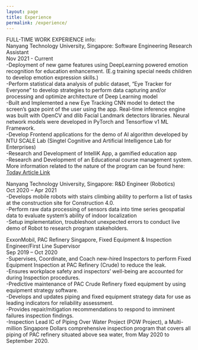 ```yaml
---
layout: page
title: Experience
permalink: /experience/
---
```



FULL-TIME WORK EXPERIENCE info:  
Nanyang Technology University, Singapore: Software Engineering Research Assistant  
Nov 2021 - Current  
-Deployment of new game features using DeepLearning powered emotion recognition for education enhancement. (E.g training special needs children to develop emotion expression skills.)  
-Perform statistical data analysis of public dataset, “Eye Tracker for Everyone” to develop strategies to perform data capturing and/or processing and optimize architecture of Deep Learning model  
-Built and Implemented a new Eye Tracking CNN model to detect the screen’s gaze point of the user using the app. Real-time inference engine was built with OpenCV and dlib Facial Landmark detectors libraries. Neural network models were developed in PyTorch and Tensorflow v1 ML Framework.  
-Develop Frontend applications for the demo of AI algorithm developed by NTU SCALE Lab (Singtel Cognitive and Artificial Intelligence Lab for Enterprises)  
-Research and Development of IntelliK App, a gamified education app  
-Research and Development of an Educational course management system.  
More information related to the nature of the program can be found here: [Today Article Link](https://www.todayonline.com/singapore/harnessing-ai-ntu-creates-apps-help-people-special-needs-learn-social-emotional-skills)
  
Nanyang Technology University, Singapore: R&D Engineer (Robotics)  
Oct 2020 – Apr 2021  
-Develops mobile robots with stairs climbing ability to perform a list of tasks at the construction site for Construction 4.0.  
-Perform raw data processing of sensors data into time series geospatial data to evaluate system’s ability of indoor localization  
-Setup implementation, troubleshoot unexpected errors to conduct live demo of Robot to research program stakeholders.  
  
ExxonMobil, PAC Refinery Singapore, Fixed Equipment & Inspection Engineer/First Line Supervisor  
Sep 2019 – Oct 2020  
-Supervises, Coordinate, and Coach new-hired Inspectors to perform Fixed Equipment Inspection at PAC Refinery (Crude) to reduce the leak.  
-Ensures workplace safety and inspectors’ well-being are accounted for during Inspection procedures.  
-Predictive maintenance of PAC Crude Refinery fixed equipment by using equipment strategy software.  
-Develops and updates piping and fixed equipment strategy data for use as leading indicators for reliability assessment.  
-Provides repair/mitigation recommendations to respond to imminent failures inspection findings.  
-Inspection Lead IC of Piping Over Water Project (POW Project), a Multi-million Singapore Dollars comprehensive inspection program that covers all piping of PAC refinery situated above sea water, from May 2020 to September 2020.  
